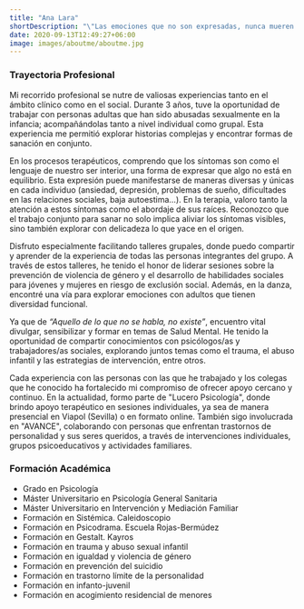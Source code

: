```yaml
---
title: "Ana Lara"
shortDescription: "\"Las emociones que no son expresadas, nunca mueren. Son enterradas vivas y salen más tarde de peores formas\""
date: 2020-09-13T12:49:27+06:00
image: images/aboutme/aboutme.jpg
---
```




### Trayectoria Profesional

Mi recorrido profesional se nutre de valiosas experiencias tanto en el ámbito clínico como en el social. Durante 3 años, tuve la oportunidad de trabajar con personas adultas que han sido abusadas sexualmente en la infancia; acompañándolas tanto a nivel individual como grupal. Esta experiencia me permitió explorar historias complejas y encontrar formas de sanación en conjunto.

En los procesos terapéuticos, comprendo que los síntomas son como el lenguaje de nuestro ser interior, una forma de expresar que algo no está en equilibrio. Esta expresión puede manifestarse de maneras diversas y únicas en cada individuo (ansiedad, depresión, problemas de sueño, dificultades en las relaciones sociales, baja autoestima…). En la terapia, valoro tanto la atención a estos síntomas como el abordaje de sus raíces. Reconozco que el trabajo conjunto para sanar no solo implica aliviar los síntomas visibles, sino también explorar con delicadeza lo que yace en el origen.

Disfruto especialmente facilitando talleres grupales, donde puedo compartir y aprender de la experiencia de todas las personas integrantes del grupo. A través de estos talleres, he tenido el honor de liderar sesiones sobre la prevención de violencia de género y el desarrollo de habilidades sociales para jóvenes y mujeres en riesgo de exclusión social. Además, en la danza, encontré una vía para explorar emociones con adultos que tienen diversidad funcional.

Ya que de *“Aquello de lo que no se habla, no existe”*, encuentro vital divulgar, sensibilizar y formar en temas de Salud Mental. He tenido la oportunidad de compartir conocimientos con psicólogos/as y trabajadores/as sociales, explorando juntos temas como el trauma, el abuso infantil y las estrategias de intervención, entre otros.

Cada experiencia con las personas con las que he trabajado y los colegas que he conocido ha fortalecido mi compromiso de ofrecer apoyo cercano y continuo. En la actualidad, formo parte de "Lucero Psicología", donde brindo apoyo terapéutico en sesiones individuales, ya sea de manera presencial en Viapol (Sevilla) o en formato online. También sigo involucrada en "AVANCE", colaborando con personas que enfrentan trastornos de personalidad y sus seres queridos, a través de intervenciones individuales, grupos psicoeducativos y actividades familiares.

### Formación Académica

- Grado en Psicología
- Máster Universitario en Psicología General Sanitaria
- Máster Universitario en Intervención y Mediación Familiar
- Formación en Sistémica. Caleidoscopio
- Formación en Psicodrama. Escuela Rojas-Bermúdez
- Formación en Gestalt. Kayros
- Formación en trauma y abuso sexual infantil
- Formación en igualdad y violencia de género
- Formación en prevención del suicidio
- Formación en trastorno límite de la personalidad
- Formación en infanto-juvenil
- Formación en acogimiento residencial de menores
